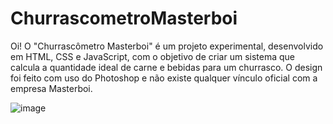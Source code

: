 # ChurrascometroMasterboi

Oi!
O "Churrascômetro Masterboi" é um projeto experimental, desenvolvido em HTML, CSS e JavaScript, com o objetivo de criar um sistema que calcula a quantidade ideal de carne e bebidas para um churrasco. O design foi feito com uso do Photoshop e não existe qualquer vínculo oficial com a empresa Masterboi.

![image](https://user-images.githubusercontent.com/92488087/141699734-1a80a66f-67c9-42b3-ba60-6d2a0091cb2f.png)
